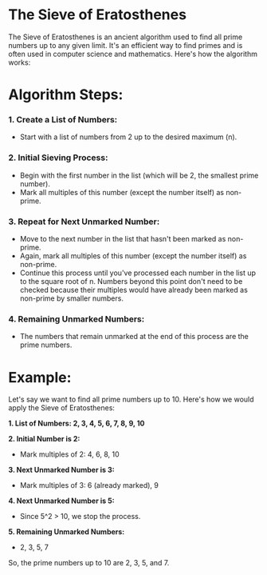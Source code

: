 # The Sieve of Eratosthenes

The Sieve of Eratosthenes is an ancient algorithm used to find all prime numbers up to any given limit. It's an efficient way to find primes and is often used in computer science and mathematics. Here's how the algorithm works:

# Algorithm Steps:

### 1. Create a List of Numbers:

* Start with a list of numbers from 2 up to the desired maximum (n).

### 2. Initial Sieving Process:

* Begin with the first number in the list (which will be 2, the smallest prime number).
* Mark all multiples of this number (except the number itself) as non-prime.

### 3. Repeat for Next Unmarked Number:

* Move to the next number in the list that hasn't been marked as non-prime.
* Again, mark all multiples of this number (except the number itself) as non-prime.
* Continue this process until you've processed each number in the list up to the square root of n. Numbers beyond this point don't need to be checked because their multiples would have already been marked as non-prime by smaller numbers.

### 4. Remaining Unmarked Numbers:

* The numbers that remain unmarked at the end of this process are the prime numbers.

# Example:

Let's say we want to find all prime numbers up to 10. Here's how we would apply the Sieve of Eratosthenes:

**1. List of Numbers: 2, 3, 4, 5, 6, 7, 8, 9, 10**

**2. Initial Number is 2:**

* Mark multiples of 2: 4, 6, 8, 10

**3. Next Unmarked Number is 3:**

* Mark multiples of 3: 6 (already marked), 9

**4. Next Unmarked Number is 5:**

* Since 5^2 > 10, we stop the process.

**5. Remaining Unmarked Numbers:**

* 2, 3, 5, 7

So, the prime numbers up to 10 are 2, 3, 5, and 7.